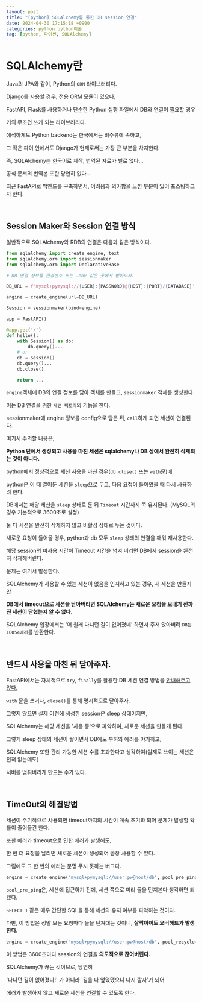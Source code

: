 ```yaml
---
layout: post
title: "[python] SQLAlchemy를 통한 DB session 연결"
date: 2024-04-30 17:15:18 +0900
categories: python python이론
tag: [python, 파이썬, SQLAlchemy]
---
```


# SQLAlchemy란

Java의 JPA와 같이, Python의 `ORM` 라이브러리다.

Django를 사용할 경우, 전용 ORM 모듈이 있으나,

FastAPI, Flask를 사용하거나 단순한 Python 실행 파일에서 DB와 연결이 필요할 경우

거의 무조건 쓰게 되는 라이브러리다.

애석하게도 Python backend는 한국에서는 비주류에 속하고,

그 작은 파이 안에서도 Django가 현재로써는 가장 큰 부분을 차지한다.

즉, SQLAlchemy는 한국어로 제작, 번역된 자료가 별로 없다...

공식 문서의 번역본 또한 당연히 없다...

최근 FastAPI로 백엔드를 구축하면서, 어려움과 의아함을 느낀 부분이 있어 포스팅하고자 한다.

<br>

## Session Maker와 Session 연결 방식

일반적으로 SQLAlchemy와 RDB의 연결은 다음과 같은 방식이다.

```python
from sqlalchemy import create_engine, text
from sqlalchemy.orm import sessionmaker
from sqlalchemy.orm import DeclarativeBase

# DB 연결 정보를 환경변수 또는 .env 같은 곳에서 받아오자.

DB_URL = f'mysql+pymysql://{USER}:{PASSWORD}@{HOST}:{PORT}/{DATABASE}'

engine = create_engine(url=DB_URL)

Session = sessionmaker(bind=engine)

app = FastAPI()

@app.get('/')
def hello():
    with Session() as db:
        db.query()...
    # or
    db = Session()
    db.query()...
    db.close()

    return ...
```

`engine`객체에 DB의 연결 정보를 담아 객체를 만들고, `sessionmaker` 객체를 생성한다.

이는 DB 연결을 위한 `세션 팩토리`의 기능을 한다.

sessionmaker에 engine 정보를 config으로 담은 뒤, `call`하게 되면 세션이 연결된다.

여기서 주의할 내용은,

**Python 단에서 생성되고 사용을 마친 세션은 sqlalchemy나 DB 상에서 완전히 삭제되는 것이 아니다.**

python에서 정상적으로 세션 사용을 마친 경우(`db.close()` 또는 `with`문)에

python은 이 때 열어둔 세션을 `sleep`으로 두고, 다음 요청이 들어왔을 때 다시 사용하려 한다.

DB에서는 해당 세션을 `sleep` 상태로 둔 뒤 `Timeout` 시간까지 쭉 유지된다. (MySQL의 경우 기본적으로 3600초로 설정)

둘 다 세션을 완전히 삭제하지 않고 비활성 상태로 두는 것이다.

새로운 요청이 들어올 경우, python과 db 모두 `sleep` 상태의 연결을 깨워 재사용한다.

해당 session의 미사용 시간이 Timeout 시간을 넘겨 버리면 DB에서 session을 완전히 삭제해버린다.

문제는 여기서 발생한다.

SQLAlchemy가 사용할 수 있는 세션이 없음을 인지하고 있는 경우, 새 세션을 만들지만

**DB에서 timeout으로 세션을 닫아버리면 SQLAlchemy는 새로운 요청을 보내기 전까진 세션이 닫혔는지 알 수 없다.**

SQLAlchemy 입장에서는 '어 원래 다니던 길이 없어졌네' 하면서 주저 앉아버려 `DB는 10054에러`를 반환한다.

<br>

## 반드시 사용을 마친 뒤 닫아주자.

FastAPI에서는 자체적으로 `try`, `finally`를 활용한 DB 세션 연결 방법을 [안내해주고 있다.](https://fastapi.tiangolo.com/ko/tutorial/sql-databases/#main-fastapi-app)

`with` 문을 쓰거나, `close()`를 통해 명시적으로 닫아주자.

그렇지 않으면 실제 이전에 생성한 session은 sleep 상태이지만,

SQLAlchemy는 해당 세션을 '사용 중'으로 파악하여, 새로운 세션을 만들게 된다.

그렇게 sleep 상태의 세션이 쌓이면서 DB에도 부하와 에러를 야기하고,

SQLAlchemy 또한 관리 가능한 세션 수를 초과한다고 생각하여(실제로 쓰이는 세션은 전혀 없는데도)

서버를 멈춰버리게 만드는 수가 있다.

<br>

## TimeOut의 해결방법

세션이 주기적으로 사용되면 timeout까지의 시간이 계속 초기화 되어 문제가 발생할 확률이 줄어들긴 한다.

또한 에러가 timeout으로 인한 에러가 발생해도,

한 번 더 요청을 날리면 새로운 세션이 생성되어 곧장 사용할 수 있다.

그럼에도 그 한 번의 에러는 분명 무시 못하는 버그다.

```python
engine = create_engine("mysql+pymysql://user:pw@host/db", pool_pre_ping=True)
```

`pool_pre_ping`은, 세션에 접근하기 전에, 세션 쪽으로 미리 돌을 던져본다 생각하면 되겠다.

`SELECT 1` 같은 매우 간단한 SQL을 통해 세션의 유지 여부를 파악하는 것이다.

다만, 이 방법은 정말 모든 요청마다 돌을 던져대는 것이니, **살짝이어도 오버헤드가 발생한다.**

```python
engine = create_engine("mysql+pymysql://user:pw@host/db", pool_recycle=3600)
```

이 방법은 3600초마다 session의 연결을 **의도적으로 끊어버린다.**

SQLAlchemy가 끊는 것이므로, 당연히

'다니던 길이 없어졌다!' 가 아니라 '길을 다 엎었댔으니 다시 깔자'가 되어

에러가 발생하지 않고 새로운 세션을 연결할 수 있도록 한다.